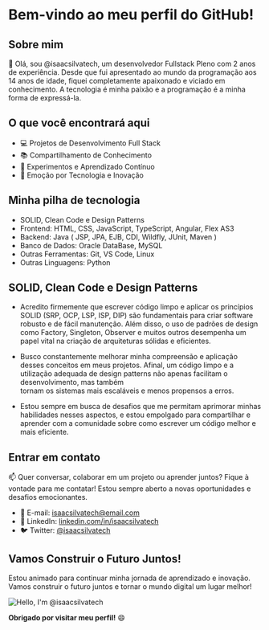 # Bem-vindo ao meu perfil do GitHub!

## Sobre mim

👋 Olá, sou @isaacsilvatech, um desenvolvedor Fullstack Pleno com 2 anos de experiência. Desde que fui apresentado ao mundo da programação aos 14 anos de idade, fiquei completamente apaixonado e viciado em conhecimento. A tecnologia é minha paixão e a programação é a minha forma de expressá-la.

## O que você encontrará aqui

- 💻 Projetos de Desenvolvimento Full Stack
- 📚 Compartilhamento de Conhecimento
- 🔧 Experimentos e Aprendizado Contínuo
- 🚀 Emoção por Tecnologia e Inovação

## Minha pilha de tecnologia

- SOLID, Clean Code e Design Patterns
- Frontend: HTML, CSS, JavaScript, TypeScript, Angular, Flex AS3
- Backend: Java ( JSP, JPA, EJB, CDI, Wildfly, JUnit, Maven )
- Banco de Dados: Oracle DataBase, MySQL
- Outras Ferramentas: Git, VS Code, Linux
- Outras Linguagens: Python 

## SOLID, Clean Code e Design Patterns

 - Acredito firmemente que escrever código limpo e aplicar os princípios SOLID (SRP, OCP, LSP, ISP, DIP) são fundamentais para criar software robusto e de fácil manutenção. Além disso, o uso de padrões de design como 
   Factory, Singleton, Observer e muitos outros desempenha um papel vital na criação de arquiteturas sólidas e eficientes.

 - Busco constantemente melhorar minha compreensão e aplicação desses conceitos em meus projetos. Afinal, um código limpo e a utilização adequada de design patterns não apenas facilitam o desenvolvimento, mas também   
   tornam os sistemas mais escaláveis e menos propensos a erros.

 - Estou sempre em busca de desafios que me permitam aprimorar minhas habilidades nesses aspectos, e estou empolgado para compartilhar e aprender com a comunidade sobre como escrever um código melhor e mais eficiente.

## Entrar em contato

📫 Quer conversar, colaborar em um projeto ou aprender juntos? Fique à vontade para me contatar! Estou sempre aberto a novas oportunidades e desafios emocionantes.

- 📧 E-mail: isaacsilvatech@email.com
- 🔗 LinkedIn: [linkedin.com/in/isaacsilvatech](https://www.linkedin.com/in/isaacsilvatech)
- 🐦 Twitter: [@isaacsilvatech](https://twitter.com/isaacsilvatech)

## Vamos Construir o Futuro Juntos!

Estou animado para continuar minha jornada de aprendizado e inovação. Vamos construir o futuro juntos e tornar o mundo digital um lugar melhor!

![Hello, I'm @isaacsilvatech](https://media.giphy.com/media/qgQUggAC3Pfv687qPC/giphy.gif)

**Obrigado por visitar meu perfil!** 😄
